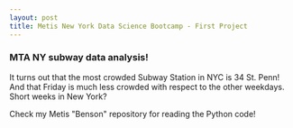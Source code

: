 ```yaml
---
layout: post
title: Metis New York Data Science Bootcamp - First Project
---
```


###  MTA NY subway data analysis! 


It turns out that the most crowded Subway Station in NYC is 34 St. Penn!
And that Friday is much less crowded with respect to the other weekdays.
Short weeks in New York?

Check my Metis "Benson" repository for reading the Python code!
